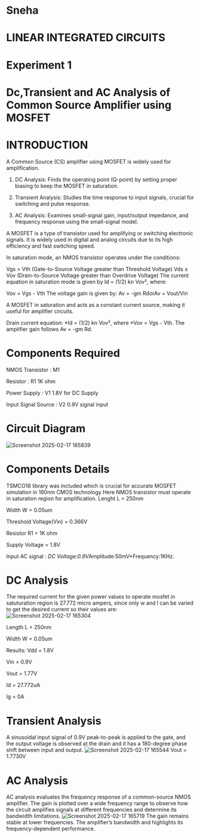 # Sneha
# LINEAR INTEGRATED CIRCUITS
# Experiment 1
# Dc,Transient and AC Analysis of Common Source Amplifier using MOSFET
# INTRODUCTION
A Common Source (CS) amplifier using MOSFET is widely used for amplification.
1. DC Analysis: Finds the operating point (Q-point) by setting proper biasing to keep the MOSFET in saturation.

2. Transient Analysis: Studies the time response to input signals, crucial for switching and pulse response.

3. AC Analysis: Examines small-signal gain, input/output impedance, and frequency response using the small-signal model.

A MOSFET is a type of transistor used for amplifying or switching electronic signals. It is widely used in digital and analog circuits due to its high efficiency and fast switching speed.

In saturation mode, an NMOS transistor operates under the conditions:

Vgs > Vth (Gate-to-Source Voltage greater than Threshold Voltage)
Vds ≥ Vov (Drain-to-Source Voltage greater than Overdrive Voltage)
The current equation in saturation mode is given by Id = (1/2) kn Vov², where:

Vov = Vgs - Vth
The voltage gain is given by: Av = -gm RdorAv = Vout/Vin

A MOSFET in saturation and acts as a constant current source, making it useful for amplifier circuits.

Drain current equation: *Id = (1/2) kn Vov², where *Vov = Vgs - Vth.
The amplifier gain follows Av = -gm Rd.

# Components Required
NMOS Transistor : M1

Resistor : R1 1K ohm

Power Supply : V1 1.8V for DC Supply

Input Signal Source : V2 0.9V signal input
# Circuit Diagram
![Screenshot 2025-02-17 165839](https://github.com/user-attachments/assets/7288202d-dcc9-4d18-b716-29c0d3fcd9bf)
# Components Details
TSMCO18 library was included which is crucial for accurate MOSFET simulation in 180nm CMOS technology
Here NMOS transistor must operate in saturation region for amplification.
Lenght L = 250nm

Width W = 0.05um

Threshold Voltage(Vin) = 0.366V

Resistor R1 = 1K ohm

Supply Voltage = 1.8V

Input AC signal : *DC Voltage:0.9V*Amplitude:50mV*Frequency:1KHz.
# DC Analysis 
The required current for the given power values to operate mosfet in satuturation region is 27.772 micro ampers, since only w and l can be varied to get the desired current so their values are:
![Screenshot 2025-02-17 165304](https://github.com/user-attachments/assets/08e8fdaa-b415-4bd9-981b-a532027a210d) 

Length L = 250nm

Width W = 0.05um

Results: 
Vdd = 1.8V

Vin = 0.9V

Vout = 1.77V

Id = 27.772uA

Ig = 0A

# Transient Analysis
A sinusoidal input signal of 0.9V peak-to-peak is applied to the gate, and the output voltage is observed at the drain and it has a 180-degree phase shift between input and output.
![Screenshot 2025-02-17 165544](https://github.com/user-attachments/assets/6d1e8ad1-a7e6-4742-bc02-fa53f91b19b9) 
Vout = 1.7730V
# AC Analysis
AC analysis evaluates the frequency response of a common-source NMOS amplifier. The gain is plotted over a wide frequency range to observe how the circuit amplifies signals at different frequencies and determine its bandwidth limitations.
![Screenshot 2025-02-17 165719](https://github.com/user-attachments/assets/12c78491-06a8-49a4-9d53-04e14121b87e) 
The gain remains stable at lower frequencies.
The amplifier’s bandwidth and highlights its frequency-dependent performance.

